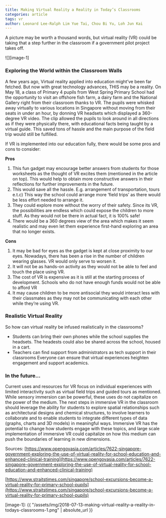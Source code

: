 ```yaml
---
title: Making Virtual Reality a Reality in Today’s Classrooms
categories: article
tags: vr
author: Leonard Lee-Ralph Lim Yue Tai, Chou Bi Yu, Loh Jun Kai
---
```


A picture may be worth a thousand words, but virtual reality (VR) could be taking that a step further in the classroom if a government pilot project takes off. 

![][image-1]

### Exploring the World within the Classroom Walls

A few years ago, Virtual reality applied into education might’ve been far fetched. But now with great technology advances, THIS may be a reality. On May 18, a class of Primary 4 pupils from West Spring Primary School had the opportunity to visit an offshore fish farm, a dairy farm and the National Gallery right from their classroom thanks to VR. The pupils were whisked away virtually to various locations in Singapore without moving from their seats in under an hour, by donning VR headsets which displayed a 360-degree VR video. The clip allowed the pupils to look around in all directions as if they were physically there, with educational facts being taught by a virtual guide. This saved tons of hassle and the main purpose of the field trip would still be fulfilled.

If VR is implemented into our education fully, there would be some pros and cons to consider:

**Pros**

1. This fun gadget may encourage better answers from students for those worksheets as the thought of VR excites them (mentioned in the article on top). This would help to obtain more constructive answers in their reflections for further improvements in the future.
2. This would save all the hassle. E.g. arrangement of transportation, tours e.t.c) This way the school could arrange more ‘field trips’ as there would be less effort needed to arrange it.
3. They could explore more without the worry of their safety. Since its VR, the possibilities are endless which could expose the children to more stuff. As they would not be there in actual fact, it is 100% safe!
4. There would be a 360 degrees view of the area which makes it seem realistic and may even let them experience first-hand exploring an area that no longer exists.

**Cons**

1. It may be bad for eyes as the gadget is kept at close proximity to our eyes. Nowadays, there has been a rise in the number of children wearing glasses. VR would only serve to worsen it.
2. It will not be as hands-on activity as they would not be able to feel and touch the place using VR. 
3. The cost of VR is expensive as it is still at the starting process of development.  Schools who do not have enough funds would not be able to afford VR
4. It may cause children to be more antisocial they would interact less with their classmates as they may not be communicating with each other while they’re using VR.

### Realistic Virtual Reality
So how can virtual reality be infused realistically in the classrooms?

- Students can bring their own phones while the school supplies the headsets. The headests could also be shared across the school, housed in a cart.
- Teachers can find support from administrators as tech support in their classrooms
Everyone can ensure that virtual experiences heighten engagement and support academics.

### In the future…
Current uses and resources for VR focus on individual experiences with limited interactivity such as virtual field trips and guided tours as mentioned. While sensory immersion can be powerful, these uses do not capitalize on the power of the medium. The next steps in immersive VR in the classroom should leverage the ability for students to explore spatial relationships such as architectural designs and chemical structures, to involve learners to collaborate and to enable students to integrate different types of data (graphs, charts and 3D models) in meaningful ways. Immersive VR has the potential to change how students engage with these topics, and large scale implementation of immersive VR could capitalize on how this medium can push the boundaries of learning in new dimensions.

Sources:
[https://www.opengovasia.com/articles/7622-singapore-government-exploring-the-use-of-virtual-reality-for-school-education-and-enhanced-clinical-training](https://www.opengovasia.com/articles/7622-singapore-government-exploring-the-use-of-virtual-reality-for-school-education-and-enhanced-clinical-training)

[https://www.straitstimes.com/singapore/school-excursions-become-a-virtual-reality-for-primary-school-pupils](https://www.straitstimes.com/singapore/school-excursions-become-a-virtual-reality-for-primary-school-pupils)

[image-1]: {{ "/assets/img/2018-07-13-making-virtual-reality-a-reality-in-todays-classrooms-1.png" | absolute_url }}